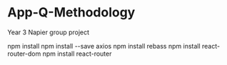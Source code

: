 # App-Q-Methodology
Year 3 Napier group project

npm install
npm install --save axios 
npm install rebass
npm install react-router-dom
npm install react-router
